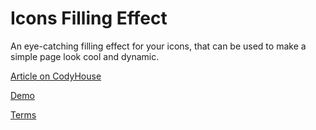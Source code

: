 Icons Filling Effect
=========

An eye-catching filling effect for your icons, that can be used to make a simple page look cool and dynamic.

[Article on CodyHouse](https://codyhouse.co/gem/icons-filling-effect/)

[Demo](https://codyhouse.co/demo/icons-filling-effect/)
 
[Terms](https://codyhouse.co/terms/)
